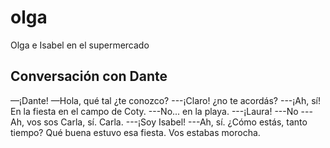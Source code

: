 # olga
Olga e Isabel en el supermercado

## Conversación con Dante

—¡Dante! 
—Hola, qué tal ¿te conozco?
---¡Claro! ¿no te acordás?
---¡Ah, sí! En la fiesta en el campo de Coty.
---No... en la playa.
---¡Laura!
---No
---Ah, vos sos Carla, sí. Carla.
---¡Soy Isabel!
---Ah, sí. ¿Cómo estás, tanto tiempo? Qué buena estuvo esa fiesta. Vos estabas morocha.
